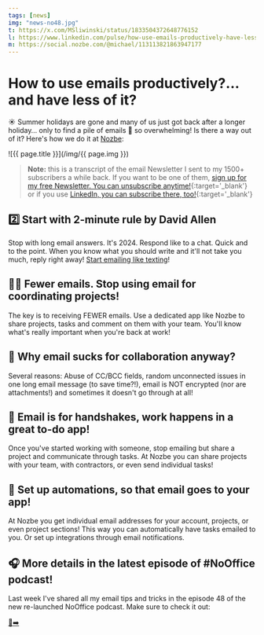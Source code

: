 ```yaml
---
tags: [news]
img: "news-no48.jpg"
t: https://x.com/MSliwinski/status/1833504372648776152
l: https://www.linkedin.com/pulse/how-use-emails-productively-have-less-michael-sliwinski-mooif
m: https://social.nozbe.com/@michael/113113821863947177
---
```


# How to use emails productively?… and have less of it?

☀️ Summer holidays are gone and many of us just got back after a longer holiday… only to find a pile of emails 📧 so overwhelming! Is there a way out of it? Here's how we do it at [Nozbe](/nozbe/):
<!--More-->

![{{ page.title }}](/img/{{ page.img }})

> **Note:** this is a transcript of the email Newsletter I sent to my 1500+ subscribers a while back. If you want to be one of them, [sign up for my free Newsletter. You can unsubscribe anytime!](https://michael.gratis/n){:target='_blank'} or if you use [LinkedIn, you can subscribe there, too!](https://michael.gratis/inn){:target='_blank'}

## 2️⃣ Start with 2-minute rule by David Allen

Stop with long email answers. It's 2024. Respond like to a chat. Quick and to the point. When you know what you should write and it'll not take you much, reply right away! [Start emailing like texting](https://michael.team/emailing-like-texting/)!


## 🙅‍♂️ Fewer emails. Stop using email for coordinating projects!

The key is to receiving FEWER emails. Use a dedicated app like Nozbe to share projects, tasks and comment on them with your team. You'll know what's really important when you're back at work!


## 💩 Why email sucks for collaboration anyway?

Several reasons: Abuse of CC/BCC fields, random unconnected issues in one long email message (to save time?!), email is NOT encrypted (nor are attachments!) and sometimes it doesn't go through at all!


## 🤝 Email is for handshakes, work happens in a great to-do app!

Once you've started working with someone, stop emailing but share a project and communicate through tasks. At Nozbe you can share projects with your team, with contractors, or even send individual tasks!


## 🤖 Set up automations, so that email goes to your app!

At Nozbe you get individual email addresses for your account, projects, or even project sections! This way you can automatically have tasks emailed to you. Or set up integrations through email notifications.


## 🎧 More details in the latest episode of #NoOffice podcast!

Last week I've shared all my email tips and tricks in the episode 48 of the new re-launched NoOffice podcast. Make sure to check it out:

[🔗➡️](NoOffice.fm/48)

[n]: https://michael.gratis/nozbe
[np]: https://michael.gratis/nozbepersonal